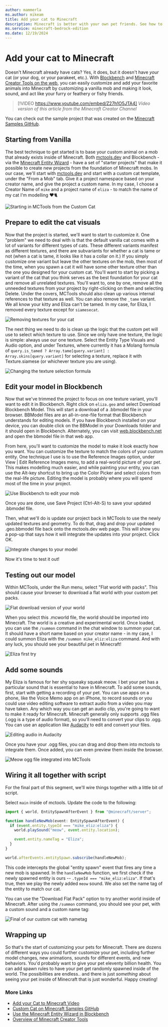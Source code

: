 ```yaml
---
author: mammerla
ms.author: mikeam
title: Add your cat to Minecraft
description: Minecraft is better with your own pet friends. See how to add your cat to Minecraft
ms.service: minecraft-bedrock-edition
ms.date: 12/19/2024
---
```


# Add your cat to Minecraft

Doesn't Minecraft already have cats? Yes, it does, but it doesn't have *your* cat (or your dog, or your parakeet, etc.). With [Blockbench](./../Documents/Blockbench.md) and [Minecraft Creator Tools on the web](./../Documents/MCToolsOverview.md), you can easily customize and add your favorite animals into Minecraft by customizing a vanilla mob and making it look, sound, and act like your furry or feathery or fishy friends.

> [!VIDEO https://www.youtube.com/embed/Z27h1O5JTA4]
*Video version of this article from the Minecraft Creator Channel*

You can check out the sample project that was created on the [Minecraft Samples GitHub](https://github.com/microsoft/minecraft-samples/tree/main/casual_creator/custom_cat_eliza).

## Starting from Vanilla

The best technique to get started is to base your custom animal on a mob that already exists inside of Minecraft. Both [mctools.dev](https://mctools.dev) and Blockbench - via the [Minecraft Entity Wizard](./../Documents/MinecraftEntityWizard.md) - have a set of "starter projects" that make it possible to create new projects from the foundation of Minecraft mobs. In our case, we'll start with [mctools.dev](https://mctools.dev) and start with a custom cat template, under the "From a Mob" tab. Give it a project namespace based on your creator name, and give the project a custom name. In my case, I choose a Creator Name of `mike` and a project name of `eliza` - to match the name of my cat I'm modelling ❤️🐈

![Starting in MCTools from the Custom Cat](./Media/eliza_mct.png)

## Prepare to edit the cat visuals

Now that the project is started, we'll want to start to customize it. One "problem" we need to deal with is that the default vanilla cat comes with a lot of variants for different types of cats. These different variants manifest as different textures, and there are subvariants for whether a cat is tame or not (when a cat is tame, it looks like it has a collar on it.) If you simply customize one variant but leave the other textures on the mob, then most of the time, when you spawn a cat it will have some other texture other than the one you designed for your custom cat. You'll want to start by picking a variant of the cat that you think serves as the best foundation for your cat and remove all unrelated textures. You'll want to, one by one, remove all the unneeded textures from your project by right-clicking on them and selecting Delete. Under the covers, MCTools should also clean up various internal references to that texture as well.  You can also remove the `_tame` variant. We all know your kitty and Eliza can't be tamed. In my case, for Eliza, I removed every texture except for `siamesecat`.

![Removing textures for your cat](./Media/eliza_removetextures.png)

The next thing we need to do is clean up the logic that the custom pet will use to select which texture to use. Since we only have one texture, the logic is simple: always use our one texture. Select the Entity Type Visuals and Audio option, and under Textures, where currently it has a Molang formula of `query.is_tamed ? Array.tame[query.variant] : Array.skins[query.variant]` for selecting a texture, replace it with Texture.siamese (or whichever texture you are using).

![Changing the texture selection formula](./Media/eliza_etvisual.png)

## Edit your model in Blockbench

Now that we've trimmed the project to focus on one texture variant, you'll want to edit it in Blockbench. Right click on `eliza.geo` and select Download Blockbench Model. This will start a download of a .bbmodel file in your browser. BBModel files are an all-in-one-file format that Blockbench understands for editing models. If you have Blockbench installed on your device, you can double click on the BBModel in your Downloads folder and it should open in Blockbench. Alternately, you can visit [web.blockbench.net](https://web.blockbench.net) and open the bbmodel file in that web app.

From here, you'll want to customize the model to make it look exactly how you want. You can customize the texture to match the colors of your custom entity. One technique I use is to use the Reference Images option, under View | Edit Reference Images menu, to add a real-world picture of your pet. This makes modelling much easier, and while painting your entity, you can use the Alt-key shortcut to bring up the Color Picker and select colors from the real-life picture. Editing the model is probably where you will spend most of the time in your project.

![Use Blockbench to edit your mob](./Media/eliza_bb.png)

Once you are done, use Save Project (Ctrl-Alt-S) to save your updated .bbmodel file.

Then, what we'll do is update our project back in MCTools to use the newly updated textures and geometry. To do that, drag and drop your updated <catname>.geo.bbmodel file back onto the mctools.dev web page. This will show you a pop-up that says how it will integrate the updates into your project. Click OK.

![Integrate changes to your model](./Media/eliza_integrate.png)

Now it's time to test it out!

## Testing out our model

Within MCTools, under the Run menu, select "Flat world with packs". This should cause your browser to download a flat world with your custom pet packs.

![Flat download version of your world](./Media/eliza_dlfp.png)

When you select this .mcworld file, the world should be imported into Minecraft. The world is a creative and experimental world. Once loaded, you can use the `/summon` command in the chat window to summon your cat. It should have a short name based on your creator name - in my case, I could summon Eliza with the `/summon mike_eliz:eliza` command. And with any luck, you should see your beautiful pet in Minecraft!

![Eliza first try](./Media/eliza_first.png)

## Add some sounds

My Eliza is famous for her shy squeaky squeak meow. I bet your pet has a particular sound that is essential to have in Minecraft. To add some sounds, first, start with getting a recording of your pet. You can use apps on a phone, like the Voice Memo app on an iPhone, to record sounds or you could use video editing software to extract audio from a video you may have taken. Any which way you can get an audio clip, you're going to want to make it ready for Minecraft. Minecraft generally only supports .ogg files (.ogg is a type of audio format), so you'll need to convert your clips to .ogg. You can use an application like [Audacity](https://www.audacityteam.org/) to edit and convert your files.

![Editing audio in Audacity](./Media/eliza_audacitymeow.png)

Once you have your .ogg files, you can drag and drop them into mctools to integrate them. Once added, you can even preview them inside the browser.

![Meow ogg file integrated into MCTools](./Media/eliza_meow.png)

## Wiring it all together with script

For the final part of this segment, we'll wire things together with a little bit of script.

Select `main` inside of mctools. Update the code to the following:

```typescript
import { world, EntitySpawnAfterEvent } from "@minecraft/server";

function handleNewMob(event: EntitySpawnAfterEvent) {
  if (event.entity.typeId === "mike_eliz:eliza") {
    world.playSound("meow", event.entity.location);

    event.entity.nameTag = "Eliza";
  }
}

world.afterEvents.entitySpawn.subscribe(handleNewMob);
```

This code intercepts the global "entity spawn" event that fires any time a new mob is spawned. In the `handleNewMob` function, we first check if the newly spawned entity is ours -- `.typeId === "mike_eliz:eliza"`. If that's true, then we play the newly added `meow` sound. We also set the name tag of the entity to match our cat.

You can use the "Download Flat Pack" option to try another world inside of Minecraft. After using the `/summon` command, you should see your pet, with a custom sound and a custom name tag:

![Final of our custom cat with nametag](./Media/eliza_fin.png)

## Wrapping up

So that's the start of customizing your pets for Minecraft. There are dozens of different ways you could further customize your pet, including further model changes, new animations, sounds for different events, and new behaviors. You'd probably want to give your pet eleventy billion health. You can add spawn rules to have your pet get randomly spawned inside of the world. The possibilities are endless.. and there is just *something* about seeing your pet inside of Minecraft that is just wonderful. Happy creating!

### More Links

* [Add your Cat to Minecraft Video](https://youtu.be/Z27h1O5JTA4)
* [Custom Cat on Minecraft Samples GitHub](https://github.com/microsoft/minecraft-samples/tree/main/casual_creator/custom_cat_eliza)
* [Use the Minecraft Entity Wizard in Blockbench](./../Documents/MinecraftEntityWizard.md)
* [Overview of Minecraft Creator Tools](./../Documents/MCToolsOverview.md)
